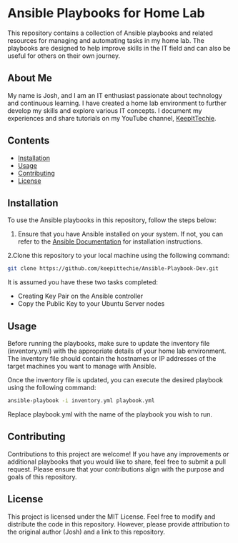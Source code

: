 # Ansible Playbooks for Home Lab

This repository contains a collection of Ansible playbooks and related resources for managing and automating tasks in my home lab. The playbooks are designed to help improve skills in the IT field and can also be useful for others on their own journey.

## About Me

My name is Josh, and I am an IT enthusiast passionate about technology and continuous learning. I have created a home lab environment to further develop my skills and explore various IT concepts. I document my experiences and share tutorials on my YouTube channel, [KeepItTechie](https://www.youtube.com/KeepItTechie).

## Contents

- [Installation](#installation)
- [Usage](#usage)
- [Contributing](#contributing)
- [License](#license)

## Installation

To use the Ansible playbooks in this repository, follow the steps below:

1. Ensure that you have Ansible installed on your system. If not, you can refer to the [Ansible Documentation](https://docs.ansible.com/ansible/latest/installation_guide/index.html) for installation instructions.

2.Clone this repository to your local machine using the following command:

   ```bash
   git clone https://github.com/keepittechie/Ansible-Playbook-Dev.git
   ```
   
It is assumed you have these two tasks completed:
   - Creating Key Pair on the Ansible controller
   - Copy the Public Key to your Ubuntu Server nodes

## Usage

Before running the playbooks, make sure to update the inventory file (inventory.yml) with the appropriate details of your home lab environment. The inventory file should contain the hostnames or IP addresses of the target machines you want to manage with Ansible.

Once the inventory file is updated, you can execute the desired playbook using the following command:

  ```bash
  ansible-playbook -i inventory.yml playbook.yml
  ```

Replace playbook.yml with the name of the playbook you wish to run.

## Contributing

Contributions to this project are welcome! If you have any improvements or additional playbooks that you would like to share, feel free to submit a pull request. Please ensure that your contributions align with the purpose and goals of this repository.

## License
This project is licensed under the MIT License. Feel free to modify and distribute the code in this repository. However, please provide attribution to the original author (Josh) and a link to this repository.
